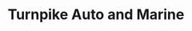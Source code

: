 ---
title: "Turnpike Auto and Marine"
url: /castleton-on-hudson/turnpike-auto-and-marine/
shop: car repair
---